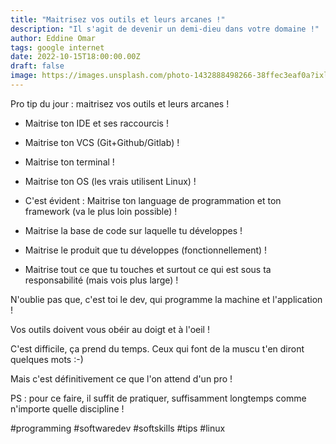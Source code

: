 ```yaml
---
title: "Maitrisez vos outils et leurs arcanes !"
description: "Il s'agit de devenir un demi-dieu dans votre domaine !"
author: Eddine Omar
tags: google internet
date: 2022-10-15T18:00:00.00Z
draft: false
image: https://images.unsplash.com/photo-1432888498266-38ffec3eaf0a?ixlib=rb-4.0.3&ixid=MnwxMjA3fDB8MHxwaG90by1wYWdlfHx8fGVufDB8fHx8&auto=format&fit=crop&w=1174&q=80
---
```


Pro tip du jour : maitrisez vos outils et leurs arcanes !

- Maitrise ton IDE et ses raccourcis !

- Maitrise ton VCS (Git+Github/Gitlab) !

- Maitrise ton terminal !

- Maitrise ton OS (les vrais utilisent Linux) !

- C'est évident : Maitrise ton language de programmation et ton framework (va le plus loin possible) !

- Maitrise la base de code sur laquelle tu développes !

- Maitrise le produit que tu développes (fonctionnellement) !

- Maitrise tout ce que tu touches et surtout ce qui est sous ta responsabilité (mais vois plus large) !

N'oublie pas que, c'est toi le dev, qui programme la machine et l'application !

Vos outils doivent vous obéir au doigt et à l'oeil !

C'est difficile, ça prend du temps. Ceux qui font de la muscu t'en diront quelques mots :-)

Mais c'est définitivement ce que l'on attend d'un pro !

PS : pour ce faire, il suffit de pratiquer, suffisamment longtemps comme n'importe quelle discipline !

#programming #softwaredev #softskills #tips #linux
